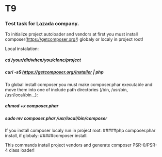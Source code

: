 T9
==

### Test task for Lazada company.

To initialize project autoloader and vendors at first you must install composer(https://getcomposer.org/) globaly or localy in project root!

Local instalation:

##### cd /your/dir/when/you/clone/project
##### curl -sS https://getcomposer.org/installer | php

To global install composer you must make composer.phar executable and move them into one of include path directories (/bin, /usr/bin, /usr/local/bin...):

##### chmod +x composer.phar

##### sudo mv composer.phar /usr/local/bin/composer

If you install composer localy run in project root:
#####php composer.phar install, 
if globaly:
#####composer install.

This commands install project vendors and generate composer PSR-0/PSR-4 class loader!
